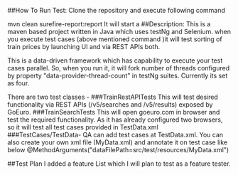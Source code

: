 ##How To Run Test:
Clone the repository and execute following command

mvn clean surefire-report:report
It will start a
##Description:
This is a maven based project written in Java which uses testNg and Selenium. when you execute test cases (above mentioned command )it will test sorting of train prices by launching UI and via REST APIs both. 

This is a data-driven framework which has capability to execute your test cases parallel. So, when you run it, it will fork number of threads configured by property "data-provider-thread-count" in testNg suites. Currently its set as four. 

There are two test classes -
###TrainRestAPITests
    This will test desired functionality via REST APIs (/v5/searches and /v5/results) exposed by GoEuro.
###TrainSearchTests
   This will open goeuro.com in browser and test the required functionality.
   As it has already configured two browsers, so it will test all test cases provided in TestData.xml
###TestCases/TestData- 
        QA can add test cases at TestData.xml. You can also create your own xml file (MyData.xml) and annotate it on test case like below 
        @MethodArguments("dataFilePath=src/test/resources/MyData.xml")
        
        
##Test Plan
  I added a feature List which I will plan to test as a feature tester.
        
 

